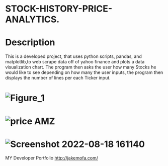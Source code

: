 # STOCK-HISTORY-PRICE-ANALYTICS.

# Description

This is a developed project, that uses python scripts, pandas, and matplotlib,to web scrape data off of yahoo finance and plots a data visualization chart. The program then asks the user how many Stocks he would like to see depending on how many the user inputs, the program then displays the number of lines per each Ticker input.


 # ![Figure_1](https://user-images.githubusercontent.com/97313664/185510466-bd793d4f-0ec7-4037-9fad-3c24eb517eda.png)

 # ![price AMZ](https://user-images.githubusercontent.com/97313664/185510531-fff6cfc8-1ff5-4da8-8279-95896c4f9056.png)


# ![Screenshot 2022-08-18 161140](https://user-images.githubusercontent.com/97313664/185510687-5d4c0424-4534-450d-a5a2-8dd6762e1182.png)

MY Developer Portfolio
http://jakemofa.com/
